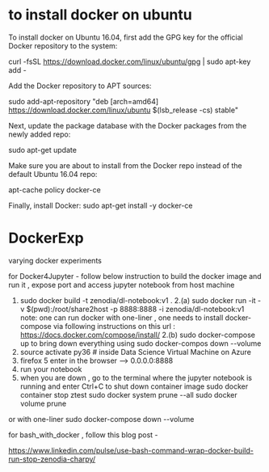 # to install docker on ubuntu 

To install docker on Ubuntu 16.04, first add the GPG key for the official Docker repository to the system:

curl -fsSL https://download.docker.com/linux/ubuntu/gpg | sudo apt-key add -

Add the Docker repository to APT sources:

sudo add-apt-repository "deb [arch=amd64] https://download.docker.com/linux/ubuntu $(lsb_release -cs) stable"

Next, update the package database with the Docker packages from the newly added repo:

sudo apt-get update

Make sure you are about to install from the Docker repo instead of the default Ubuntu 16.04 repo:

apt-cache policy docker-ce

Finally, install Docker:
sudo apt-get install -y docker-ce

# DockerExp
varying docker experiments

for Docker4Jupyter - follow below instruction to build the docker image and run it , expose port and access jupyter notebook from host machine 


1. sudo docker build -t zenodia/dl-notebook:v1 .
2.(a) sudo docker run -it -v $(pwd):/root/share2host -p 8888:8888 -i zenodia/dl-notebook:v1 
note: one can run docker with one-liner ,
one needs to install docker-compose via following instructions on this url : https://docs.docker.com/compose/install/
2.(b) sudo docker-compose up 
to bring down everything using sudo docker-compos down --volume
3. source activate py36 # inside Data Science Virtual Machine on Azure 
4. firefox 
5 enter in the browser --> 0.0.0.0:8888 
6. run your notebook 
7. when you are down , go to the terminal where the jupyter notebook is running and enter Ctrl+C to shut down container image
sudo docker container stop ztest
sudo docker system prune --all
sudo docker volume prune 

or with one-liner 
sudo docker-compose down --volume 


for bash_with_docker , follow this blog post -


https://www.linkedin.com/pulse/use-bash-command-wrap-docker-build-run-stop-zenodia-charpy/

